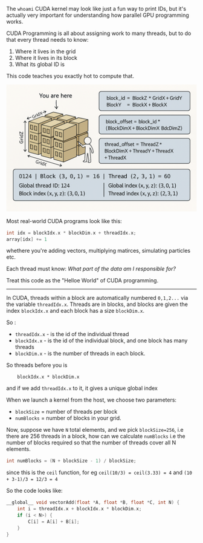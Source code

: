 The  `whoami` CUDA kernel may look like just a fun way to print IDs, but it's actually very important for understanding how parallel GPU programming works.


CUDA Programming is all about assigning work to many threads, but to do that every thread needs to know:
1. Where it lives in the grid
2. Where it lives in its block
3. What its global ID is

This code teaches you exactly hot to compute that.


![alt text](block_address.png)


Most real-world CUDA programs look like this:

```c
int idx = blockIdx.x * blockDim.x + threadIdx.x;
array[idx] += 1
```

whethere you're adding vectors, multiplying matirces, simulating particles etc.

Each thread must know: *What part of the data am I responsible for?*

Treat this code as the "Helloe World" of CUDA programming.


---

In CUDA, threads within a block are automatically numbered `0,1,2...` via the variable `threadIdx.x`. Threads are in blocks, and blocks are given the index `blockIdx.x` and each block has a size `blockDim.x`. 

So : 
-  `threadIdx.x` - is the id of the individual thread
-  `blockIdx.x` - is the id of the individual block, and one block has many threads
- `blockDim.x` - is the number of threads in each block.



So threads before you is 

        blockIdx.x * blockDim.x

and if we add `threadIdx.x` to it, it gives a unique global index


When we launch a kernel from the host, we choose two parameters:

- `blockSize` = number of threads per block 
- `numBlocks` = number of blocks in your grid.


Now, suppose we have `N` total elements, and we pick `blockSize=256`, i.e there are 256 threads in a block, how can we calculate `numBlocks` i.e the number of blocks required so that the number of threads cover all N elements.

```c
int numBlocks = (N + blockSize - 1) / blockSize;
```

since this is the `ceil` function, for eg `ceil(10/3) = ceil(3.33) = 4` and `(10 + 3-1)/3 = 12/3 = 4`

So the code looks like:

```c
__global__ void vectorAdd(float *A, float *B, float *C, int N) {
    int i = threadIdx.x + blockIdx.x * blockDim.x;
    if (i < N>) {
        C[i] = A[i] + B[i];
    }
}